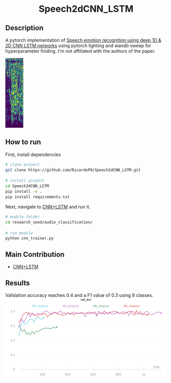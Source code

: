    
<div align="center">    
 
# Speech2dCNN_LSTM    



<!--  
Conference   
-->   
</div>
 
## Description   
A pytorch implementation of [Speech emotion recognition using deep 1D & 2D CNN LSTM networks](https://www.sciencedirect.com/science/article/abs/pii/S1746809418302337) using pytorch lighting and wandb sweep for hyperparameter finding. I'm not affiliated with the authors of the paper.

![Example of spectogram image used as input](/img/spectogram.png)
## How to run   
First, install dependencies   
```bash
# clone project   
git clone https://github.com/RicardoP0/Speech2dCNN_LSTM.git

# install project   
cd Speech2dCNN_LSTM
pip install -e .   
pip install requirements.txt
 ```   
 Next, navigate to [CNN+LSTM](https://github.com/RicardoP0/Speech2dCNN_LSTM/tree/master/research_seed/audio_classification)   and run it.   
 ```bash
# module folder
cd research_seed/audio_classification/   

# run module
python cnn_trainer.py    
```

## Main Contribution      
 
- [CNN+LSTM](https://github.com/RicardoP0/Speech2dCNN_LSTM/tree/master/research_seed/audio_classification)  

## Results

Validation accuracy reaches 0.4 and a F1 value of 0.3 using 8 classes.
![Validation accuracy on 8 classes](/img/val_acc.png)

